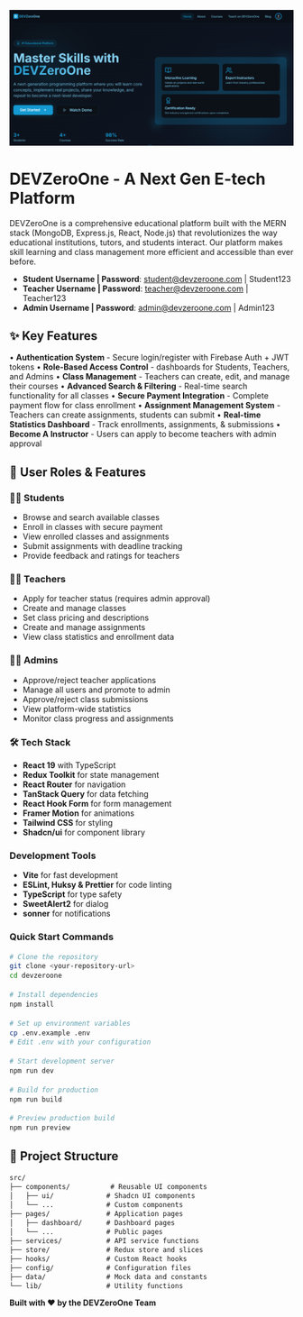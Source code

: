 ![alt text](./public/image.png)

# DEVZeroOne - A Next Gen E-tech Platform

DEVZeroOne is a comprehensive educational platform built with the MERN stack (MongoDB, Express.js, React, Node.js) that revolutionizes the way educational institutions, tutors, and students interact. Our platform makes skill learning and class management more efficient and accessible than ever before.

- **Student Username | Password**: student@devzeroone.com | Student123
- **Teacher Username | Password**: teacher@devzeroone.com | Teacher123
- **Admin Username | Password**: admin@devzeroone.com | Admin123

## ✨ Key Features

• **Authentication System** - Secure login/register with Firebase Auth + JWT tokens
• **Role-Based Access Control** - dashboards for Students, Teachers, and Admins
• **Class Management** - Teachers can create, edit, and manage their courses
• **Advanced Search & Filtering** - Real-time search functionality for all classes
• **Secure Payment Integration** - Complete payment flow for class enrollment
• **Assignment Management System** - Teachers can create assignments, students can submit
• **Real-time Statistics Dashboard** - Track enrollments, assignments, & submissions
• **Become A Instructor** - Users can apply to become teachers with admin approval

## 🎯 User Roles & Features

### 👨‍🎓 Students

- Browse and search available classes
- Enroll in classes with secure payment
- View enrolled classes and assignments
- Submit assignments with deadline tracking
- Provide feedback and ratings for teachers

### 👨‍🏫 Teachers

- Apply for teacher status (requires admin approval)
- Create and manage classes
- Set class pricing and descriptions
- Create and manage assignments
- View class statistics and enrollment data

### 👨‍💼 Admins

- Approve/reject teacher applications
- Manage all users and promote to admin
- Approve/reject class submissions
- View platform-wide statistics
- Monitor class progress and assignments

### 🛠️ Tech Stack

- **React 19** with TypeScript
- **Redux Toolkit** for state management
- **React Router** for navigation
- **TanStack Query** for data fetching
- **React Hook Form** for form management
- **Framer Motion** for animations
- **Tailwind CSS** for styling
- **Shadcn/ui** for component library

### Development Tools

- **Vite** for fast development
- **ESLint, Huksy & Prettier** for code linting
- **TypeScript** for type safety
- **SweetAlert2** for dialog
- **sonner** for notifications

### Quick Start Commands

```bash
# Clone the repository
git clone <your-repository-url>
cd devzeroone

# Install dependencies
npm install

# Set up environment variables
cp .env.example .env
# Edit .env with your configuration

# Start development server
npm run dev

# Build for production
npm run build

# Preview production build
npm run preview
```

## 📁 Project Structure

```
src/
├── components/          # Reusable UI components
│   ├── ui/             # Shadcn UI components
│   └── ...             # Custom components
├── pages/              # Application pages
│   ├── dashboard/      # Dashboard pages
│   └── ...             # Public pages
├── services/           # API service functions
├── store/              # Redux store and slices
├── hooks/              # Custom React hooks
├── config/             # Configuration files
├── data/               # Mock data and constants
└── lib/                # Utility functions
```

**Built with ❤️ by the DEVZeroOne Team**
